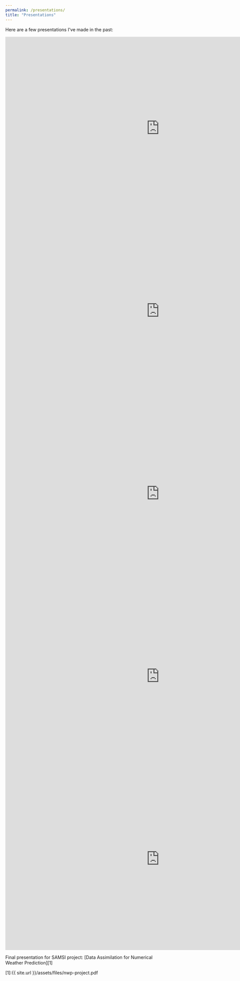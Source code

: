 ```yaml
---
permalink: /presentations/
title: "Presentations"
---
```


Here are a few presentations I've made in the past:

<style>
.responsive-wrap iframe{ max-width: 100%;}
</style>

<iframe src="https://docs.google.com/presentation/d/e/2PACX-1vRTVr4LCDLi6Ws7YEZfJnSXCJk6r0IxKb0QBXIYZ4y9ZzrI7ixkfL4tJJwqha5sw2dVqQaRtJkGUNDn/embed?start=false&loop=false&delayms=3000" frameborder="0" width="960" height="569" allowfullscreen="true" mozallowfullscreen="true" webkitallowfullscreen="true"></iframe>
<iframe src="https://docs.google.com/presentation/d/e/2PACX-1vRin4EAN1kSBq6WXnNcr6XYoOtY4Ut4-QRyi7G1lCiSJxXc4zr2rajh39UmjRDerRuyZhXeim8hj5zP/embed?start=false&loop=false&delayms=3000" frameborder="0" width="960" height="569" allowfullscreen="true" mozallowfullscreen="true" webkitallowfullscreen="true"></iframe>
<iframe src="https://docs.google.com/presentation/d/e/2PACX-1vSzmPWkiOmRZcTZRATqw3Rl-8dpcVfMBOHYXM-rI2BHtfrNFWVabGbmLNJhYY09kLYkJwMmxDmKVQWN/embed?start=false&loop=false&delayms=3000" frameborder="0" width="960" height="569" allowfullscreen="true" mozallowfullscreen="true" webkitallowfullscreen="true"></iframe>
<iframe src="https://docs.google.com/presentation/d/e/2PACX-1vTI3Ze6xNo6dqLts6u6Msbd_Nhxb_I2n2GIAD-S7FwyN_wwShcblSLI9KxxiiVwXjPk3GGD0d07-vGf/embed?start=false&loop=false&delayms=3000" frameborder="0" width="960" height="569" allowfullscreen="true" mozallowfullscreen="true" webkitallowfullscreen="true"></iframe>
<iframe src="https://docs.google.com/presentation/d/e/2PACX-1vQ8d8W2hdXaaYiGqa9SD8M6Gy-hhXa3r5J0GqpQAWs9Fze2KTPyBRyKE_t5EtduZPvwBD3wx2DQ4hQC/embed?start=false&loop=false&delayms=3000" frameborder="0" width="960" height="569" allowfullscreen="true" mozallowfullscreen="true" webkitallowfullscreen="true"></iframe>

Final presentation for SAMSI project: [Data Assimilation for Numerical Weather Prediction][1]

[1]:{{ site.url }}/assets/files/nwp-project.pdf